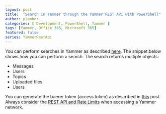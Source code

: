 ```yaml
---
layout: post
title:  "Search in Yammer through the Yammer REST API with PowerShell"
author: plamber
categories: [ Development, PowerShell, Yammer ]
tags: [Yammer, Office 365, Microsoft 365]
featured: false
series: YammerRestApi
---
```

You can perform searches in Yammer as described [here](https://developer.yammer.com/docs/searchjson). The snippet below shows how you can perform a search. The search returns multiple objects:
- Messages
- Users
- Topics
- Uploaded files
- Users

<div class="alert success">
    You can generate the baerer token (access token) as described in <a href="/2019-09-01-Access-Yammer-API-Through-Rest">this</a> post. 
</div>

<div class="alert">
    Always consider the <a href="https://developer.yammer.com/docs/rest-api-rate-limits">REST API and Rate Limits</a> when accessing a Yammer network. 
</div>

<script src="https://gist.github.com/plamber/050680ed7496312b84880fdbee1362bf.js"></script>